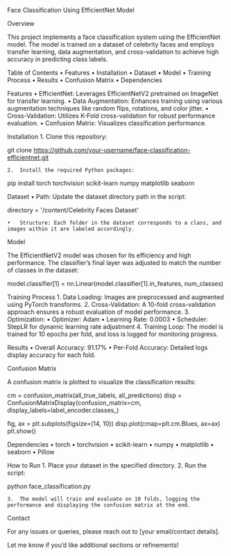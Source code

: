 Face Classification Using EfficientNet Model

Overview

This project implements a face classification system using the EfficientNet model. The model is trained on a dataset of celebrity faces and employs transfer learning, data augmentation, and cross-validation to achieve high accuracy in predicting class labels.

Table of Contents
	•	Features
	•	Installation
	•	Dataset
	•	Model
	•	Training Process
	•	Results
	•	Confusion Matrix
	•	Dependencies

Features
	•	EfficientNet: Leverages EfficientNetV2 pretrained on ImageNet for transfer learning.
	•	Data Augmentation: Enhances training using various augmentation techniques like random flips, rotations, and color jitter.
	•	Cross-Validation: Utilizes K-Fold cross-validation for robust performance evaluation.
	•	Confusion Matrix: Visualizes classification performance.

Installation
	1.	Clone this repository:

git clone https://github.com/your-username/face-classification-efficientnet.git


	2.	Install the required Python packages:

pip install torch torchvision scikit-learn numpy matplotlib seaborn

Dataset
	•	Path: Update the dataset directory path in the script:

directory = '/content/Celebrity Faces Dataset'


	•	Structure: Each folder in the dataset corresponds to a class, and images within it are labeled accordingly.

Model

The EfficientNetV2 model was chosen for its efficiency and high performance. The classifier’s final layer was adjusted to match the number of classes in the dataset:

model.classifier[1] = nn.Linear(model.classifier[1].in_features, num_classes)

Training Process
	1.	Data Loading: Images are preprocessed and augmented using PyTorch transforms.
	2.	Cross-Validation: A 10-fold cross-validation approach ensures a robust evaluation of model performance.
	3.	Optimization:
	•	Optimizer: Adam
	•	Learning Rate: 0.0003
	•	Scheduler: StepLR for dynamic learning rate adjustment
	4.	Training Loop: The model is trained for 10 epochs per fold, and loss is logged for monitoring progress.

Results
	•	Overall Accuracy: 91.17%
	•	Per-Fold Accuracy: Detailed logs display accuracy for each fold.

Confusion Matrix

A confusion matrix is plotted to visualize the classification results:

cm = confusion_matrix(all_true_labels, all_predictions)
disp = ConfusionMatrixDisplay(confusion_matrix=cm, display_labels=label_encoder.classes_)

fig, ax = plt.subplots(figsize=(14, 10))
disp.plot(cmap=plt.cm.Blues, ax=ax)
plt.show()

Dependencies
	•	torch
	•	torchvision
	•	scikit-learn
	•	numpy
	•	matplotlib
	•	seaborn
	•	Pillow

How to Run
	1.	Place your dataset in the specified directory.
	2.	Run the script:

python face_classification.py


	3.	The model will train and evaluate on 10 folds, logging the performance and displaying the confusion matrix at the end.

Contact

For any issues or queries, please reach out to [your email/contact details].

Let me know if you’d like additional sections or refinements!
